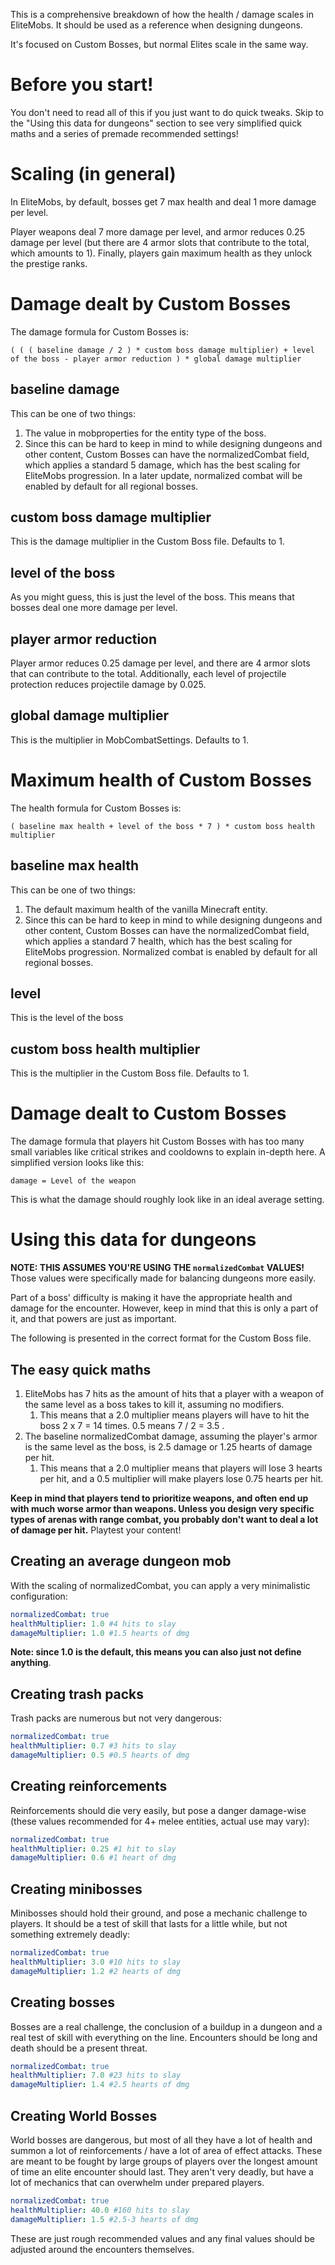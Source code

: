 This is a comprehensive breakdown of how the health / damage scales in EliteMobs. It should be used as a reference when designing dungeons.

It's focused on Custom Bosses, but normal Elites scale in the same way.

# Before you start!

You don't need to read all of this if you just want to do quick tweaks. Skip to the "Using this data for dungeons" section to see very simplified quick maths and a series of premade recommended settings!

# Scaling (in general)

In EliteMobs, by default, bosses get 7 max health and deal 1 more damage per level.

Player weapons deal 7 more damage per level, and armor reduces 0.25 damage per level (but there are 4 armor slots that contribute to the total, which amounts to 1). Finally, players gain maximum health as they unlock the prestige ranks.

# Damage dealt by Custom Bosses

The damage formula for Custom Bosses is:

```
( ( ( baseline damage / 2 ) * custom boss damage multiplier) + level of the boss - player armor reduction ) * global damage multiplier
```

## baseline damage

This can be one of two things:

1.  The value in mobproperties for the entity type of the boss.
2.  Since this can be hard to keep in mind to while designing dungeons and other content, Custom Bosses can have the normalizedCombat field, which applies a standard 5 damage, which has the best scaling for EliteMobs progression. In a later update, normalized combat will be enabled by default for all regional bosses.

## custom boss damage multiplier

This is the damage multiplier in the Custom Boss file. Defaults to 1.

## level of the boss

As you might guess, this is just the level of the boss. This means that bosses deal one more damage per level.

## player armor reduction

Player armor reduces 0.25 damage per level, and there are 4 armor slots that can contribute to the total. Additionally, each level of projectile protection reduces projectile damage by 0.025.

## global damage multiplier

This is the multiplier in MobCombatSettings. Defaults to 1.

# Maximum health of Custom Bosses

The health formula for Custom Bosses is:

```
( baseline max health + level of the boss * 7 ) * custom boss health multiplier
```

## baseline max health

This can be one of two things:

1.  The default maximum health of the vanilla Minecraft entity.
2.  Since this can be hard to keep in mind to while designing dungeons and other content, Custom Bosses can have the normalizedCombat field, which applies a standard 7 health, which has the best scaling for EliteMobs progression. Normalized combat is enabled by default for all regional bosses.

## level

This is the level of the boss

## custom boss health multiplier

This is the multiplier in the Custom Boss file. Defaults to 1.

# Damage dealt to Custom Bosses

The damage formula that players hit Custom Bosses with has too many small variables like critical strikes and cooldowns to explain in-depth here. A simplified version looks like this:

```
damage = Level of the weapon
```

This is what the damage should roughly look like in an ideal average setting.

# Using this data for dungeons

**NOTE: THIS ASSUMES YOU'RE USING THE `normalizedCombat` VALUES!** Those values were specifically made for balancing dungeons more easily.

Part of a boss' difficulty is making it have the appropriate health and damage for the encounter. However, keep in mind that this is only a part of it, and that powers are just as important.

The following is presented in the correct format for the Custom Boss file.

## The easy quick maths

1.  EliteMobs has 7 hits as the amount of hits that a player with a weapon of the same level as a boss takes to kill it, assuming no modifiers.
    1.  This means that a 2.0 multiplier means players will have to hit the boss 2 x 7 = 14 times. 0.5 means 7 / 2 = 3.5 .
2.  The baseline normalizedCombat damage, assuming the player's armor is the same level as the boss, is 2.5 damage or 1.25 hearts of damage per hit.
    1.  This means that a 2.0 multiplier means that players will lose 3 hearts per hit, and a 0.5 multiplier will make players lose 0.75 hearts per hit.

**Keep in mind that players tend to prioritize weapons, and often end up with much worse armor than weapons. Unless you design very specific types of arenas with range combat, you probably don't want to deal a lot of damage per hit.** Playtest your content!

## Creating an average dungeon mob

With the scaling of normalizedCombat, you can apply a very minimalistic configuration:

```yaml
normalizedCombat: true
healthMultiplier: 1.0 #4 hits to slay 
damageMultiplier: 1.0 #1.5 hearts of dmg
```

**Note: since 1.0 is the default, this means you can also just not define anything**.

## Creating trash packs

Trash packs are numerous but not very dangerous:

```yaml
normalizedCombat: true
healthMultiplier: 0.7 #3 hits to slay 
damageMultiplier: 0.5 #0.5 hearts of dmg
```

## Creating reinforcements

Reinforcements should die very easily, but pose a danger damage-wise (these values recommended for 4+ melee entities, actual use may vary):

```yaml
normalizedCombat: true
healthMultiplier: 0.25 #1 hit to slay 
damageMultiplier: 0.6 #1 heart of dmg
```

## Creating minibosses

Minibosses should hold their ground, and pose a mechanic challenge to players. It should be a test of skill that lasts for a little while, but not something extremely deadly:

```yaml
normalizedCombat: true
healthMultiplier: 3.0 #10 hits to slay 
damageMultiplier: 1.2 #2 hearts of dmg
```

## Creating bosses

Bosses are a real challenge, the conclusion of a buildup in a dungeon and a real test of skill with everything on the line. Encounters should be long and death should be a present threat.

```yaml
normalizedCombat: true
healthMultiplier: 7.0 #23 hits to slay 
damageMultiplier: 1.4 #2.5 hearts of dmg
```

## Creating World Bosses

World bosses are dangerous, but most of all they have a lot of health and summon a lot of reinforcements / have a lot of area of effect attacks. These are meant to be fought by large groups of players over the longest amount of time an elite encounter should last. They aren't very deadly, but have a lot of mechanics that can overwhelm under prepared players.

```yaml
normalizedCombat: true
healthMultiplier: 40.0 #160 hits to slay 
damageMultiplier: 1.5 #2.5-3 hearts of dmg
```

These are just rough recommended values and any final values should be adjusted around the encounters themselves.